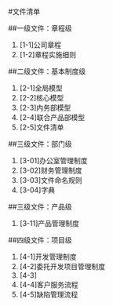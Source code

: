 #文件清单

##一级文件：章程级
1. [1-1]公司章程
1. [1-2]章程实施细则

##二级文件：基本制度级
1. [2-1]全局模型
1. [2-2]核心模型
1. [2-3]内务部模型
1. [2-4]联合产品部模型
1. [2-5]文件清单

##三级文件：部门级
1. [3-01]办公室管理制度
1. [3-02]财务管理制度
1. [3-03]文件命名规则
1. [3-04]字典

##三级文件：产品级
1. [3-11]产品管理制度

##四级文件：项目级
1. [4-1]开发管理制度
1. [4-2]委托开发项目管理制度
1. [4-3]
1. [4-4]客户服务流程
1. [4-5]缺陷管理流程